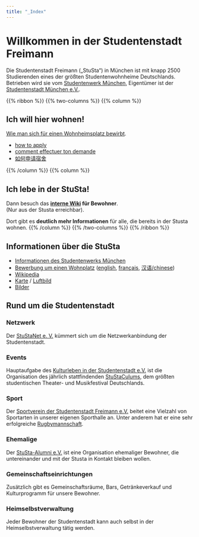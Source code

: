```yaml
---
title: "_Index"
---
```


# Willkommen in der Studentenstadt Freimann
Die Studentenstadt Freimann („StuSta“) in München ist mit knapp 2500 Studierenden eines der größten Studentenwohnheime Deutschlands.
Betrieben wird sie vom [Studentenwerk München](http://www.stwm.de/wohnen), Eigentümer ist der [Studentenstadt München e.V.](http://www.studentenstadt-muenchen.de/).

{{% ribbon %}}
{{% two-columns %}}
{{% column %}}
## Ich will hier wohnen!
[Wie man sich für einen Wohnheimsplatz bewirbt](http://www.studentenwerk-muenchen.de/wohnen/wohnanlagen-des-studentenwerks-muenchen/wie-bewerbe-ich-mich/).

* [how to apply](http://www.studentenwerk-muenchen.de/en/accommodation/munich-student-union-student-halls-of-residence/how-do-i-apply/)
* [comment effectuer ton demande](http://www.studentenwerk-muenchen.de/fr/logement/les-residences-universitaires-du-studentenwerk/comment-effectuer-ma-demande/)
* [如何申请宿舍](http://www.studentenwerk-muenchen.de/zh/wohnen/wohnanlagen-des-studentenwerks-muenchen/wie-bewerbe-ich-mich/)

{{% /column %}}
{{% column %}}
## Ich lebe in der StuSta!
Dann besuch das **[interne Wiki](https://wiki.stusta.de/) für Bewohner**.<br>
(Nur aus der Stusta erreichbar).

Dort gibt es **deutlich mehr Informationen** für alle, die bereits in der Stusta wohnen.
{{% /column %}}
{{% /two-columns %}}
{{% /ribbon %}}

## Informationen über die StuSta
* [Informationen des Studentenwerks München](http://www.studentenwerk-muenchen.de/wohnen/wohnanlagen-des-studentenwerks-muenchen/muenchen/muenchen-nord/studentenstadt-freimann/)
* [Bewerbung um einen Wohnplatz](http://www.studentenwerk-muenchen.de/wohnen/wohnanlagen-des-studentenwerks-muenchen/wie-bewerbe-ich-mich/) ([english](http://www.studentenwerk-muenchen.de/en/accommodation/munich-student-union-student-halls-of-residence/how-do-i-apply/), [français](http://www.studentenwerk-muenchen.de/fr/logement/les-residences-universitaires-du-studentenwerk/comment-effectuer-ma-demande/), [汉语/chinese](http://www.studentenwerk-muenchen.de/zh/wohnen/wohnanlagen-des-studentenwerks-muenchen/wie-bewerbe-ich-mich/))
* [Wikipedia](http://de.wikipedia.org/wiki/Studentenstadt_Freimann)
* [Karte](https://www.openstreetmap.org/way/309955347) / [Luftbild](http://www.bing.com/maps/?v=2&cp=s0xfkfhz0txs&lvl=17.59&dir=6.53&sty=b&form=LMLTCC)
* [Bilder](https://commons.wikimedia.org/wiki/Category:Studentenstadt)

## Rund um die Studentenstadt
### Netzwerk
Der [StuStaNet e. V.](https://stustanet.de/) kümmert sich um die Netzwerkanbindung der Studentenstadt.

### Events
Hauptaufgabe des [Kulturleben in der Studentenstadt e.V.](http://www.verein-kulturleben.de/) ist die Organisation des jährlich stattfindenden [StuStaCulums](https://www.stustaculum.de/), dem größten studentischen Theater- und Musikfestival Deutschlands.

### Sport

Der [Sportverein der Studentenstadt Freimann e.V.](http://www.svsf.de/) beitet eine Vielzahl von Sportarten in unserer eigenen Sporthalle an. Unter anderem hat er eine sehr erfolgreiche [Rugbymannschaft](http://www.stusta-rugby.de/).

### Ehemalige

Der [StuSta-Alumni e.V.](http://alumni.stusta.de) ist eine Organisation ehemaliger Bewohner, die untereinander und mit der Stusta in Kontakt bleiben wollen.

### Gemeinschaftseinrichtungen
Zusätzlich gibt es Gemeinschaftsräume, Bars, Getränkeverkauf und Kulturprogramm für unsere Bewohner.

### Heimselbstverwaltung
Jeder Bewohner der Studentenstadt kann auch selbst in der Heimselbstverwaltung tätig werden.

